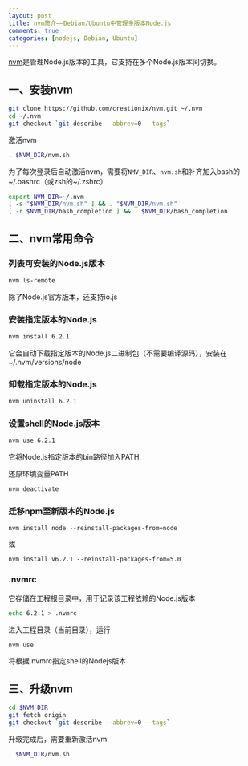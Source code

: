```yaml
---
layout: post
title: nvm简介——Debian/Ubuntu中管理多版本Node.js
comments: true
categories: [nodejs, Debian, Ubuntu]
---
```


[nvm](https://github.com/creationix/nvm)是管理Node.js版本的工具，它支持在多个Node.js版本间切换。

## 一、安装nvm

```bash
git clone https://github.com/creationix/nvm.git ~/.nvm
cd ~/.nvm
git checkout `git describe --abbrev=0 --tags`
```

激活nvm

```bash
. $NVM_DIR/nvm.sh
```

为了每次登录后自动激活nvm，需要将`NMV_DIR`、`nvm.sh`和补齐加入bash的~/.bashrc（或zsh的~/.zshrc）

```bash
export NVM_DIR=~/.nvm
[ -s "$NVM_DIR/nvm.sh" ] && . "$NVM_DIR/nvm.sh"
[ -r $NVM_DIR/bash_completion ] && . $NVM_DIR/bash_completion
```

## 二、nvm常用命令

### 列表可安装的Node.js版本

```bash
nvm ls-remote
```

除了Node.js官方版本，还支持io.js

### 安装指定版本的Node.js

```bash
nvm install 6.2.1
```

它会自动下载指定版本的Node.js二进制包（不需要编译源码），安装在~/.nvm/versions/node

### 卸载指定版本的Node.js

```bash
nvm uninstall 6.2.1
```

### 设置shell的Node.js版本
```bash
nvm use 6.2.1
```

它将Node.js指定版本的bin路径加入PATH.

还原环境变量PATH

```bash
nvm deactivate
```

### 迁移npm至新版本的Node.js

```
nvm install node --reinstall-packages-from=node
```

或

```
nvm install v6.2.1 --reinstall-packages-from=5.0
```

### .nvmrc

它存储在工程根目录中，用于记录该工程依赖的Node.js版本

```bash
echo 6.2.1 > .nvmrc
```

进入工程目录（当前目录），运行

```bash
nvm use
```

将根据.nvmrc指定shell的Nodejs版本


## 三、升级nvm

```bash
cd $NVM_DIR
git fetch origin
git checkout `git describe --abbrev=0 --tags`
```

升级完成后，需要重新激活nvm

```bash
. $NVM_DIR/nvm.sh
```

